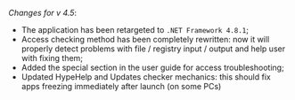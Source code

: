 _Changes for v 4.5_:
- The application has been retargeted to `.NET Framework 4.8.1`;
- Access checking method has been completely rewritten: now it will properly detect problems with file / registry input / output and help user with fixing them;
- Added the special section in the user guide for access troubleshooting;
- Updated HypeHelp and Updates checker mechanics: this should fix apps freezing immediately after launch (on some PCs)
